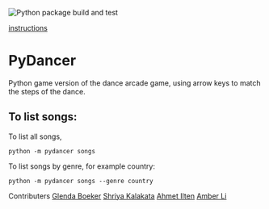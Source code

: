 ![Python package build and test](https://github.com/software-students-spring2024/3-python-package-exercise-speed/actions/workflows/build.yaml/badge.svg)

[instructions](./instructions.md)

# PyDancer

Python game version of the dance arcade game, using arrow keys to match the steps of the dance.

## To list songs:
To list all songs,

`python -m pydancer songs`

To list songs by genre, for example country:

`python -m pydancer songs --genre country`



<!-- 
clear instructions, including exact code examples, for:

how a developer who wants to import your project into their own code can do so - include documentation for all functions in your package and a link to an example Python program that uses each of them.
how a developer who wants to contribute to your project can set up the virtual environment, install dependencies, and build and test your package for themselves.

Include a link to your package's page on the PyPI website. -->

Contributers
[Glenda Boeker](https://github.com/gboeker)
[Shriya Kalakata](https://github.com/shriyakalakata)
[Ahmet Ilten](https://github.com/iltenahmet)
[Amber Li](https://github.com/al6862)